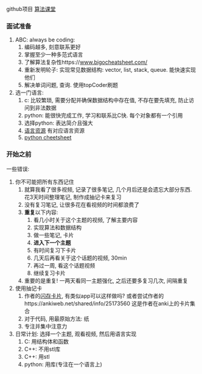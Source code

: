 github项目 [算法课堂](https://github.com/jensen-yan/coding-interview-university)

### 面试准备

1. ABC: always be coding: 
   1. 编码越多, 刻意联系更好
   2. 掌握至少一种多范式语言
   3. 了解算法复杂性https://www.bigocheatsheet.com/
   4. 重新发明轮子: 实现常见数据结构: vector, list, stack, queue. 能快速实现他们
   5. 解决单词问题, 查询. 使用topCoder刷题
2. 选一门语言:
   1. c: 比较繁琐, 需要分配并确保数据结构中存在值, 不存在要先填充, 防止访问到非法数据
   2. python: 能很快完成工作, 学习和联系比C快. 每个对象都有一个引用
   3. 选择python: 表达简介且强大
   4. [语言资源](https://github.com/jensen-yan/coding-interview-university/blob/progress/programming-language-resources.md)  有对应语言资源
   5. [python cheetsheet](https://github.com/jwasham/coding-interview-university/blob/main/extras/cheat%20sheets/python-cheat-sheet-v1.pdf)



### 开始之前

一些错误:

1. 你不可能把所有东西记住
   1. 就算我看了很多视频, 记录了很多笔记, 几个月后还是会遗忘大部分东西. 花3天时间整理笔记, 制作成抽记卡来复习
   2. 没有复习笔记, 让很多花在看视频的时间都浪费了
   3. **重复**以下内容:
      1. 看几小时关于这个主题的视频, 了解主要内容
      2. 实现算法和数据结构
      3. 做一些笔记, 卡片
      4. **进入下一个主题**
      5. 有时间复习下卡片
      6. 几天后再看关于这个话题的视频, 30min
      7. 再过一周, 看这个话题视频
      8. 继续复习卡片
   4. 重要的是重复! 一两天看同一主题强化, 之后还要多复习几次, 间隔重复
2. 使用抽记卡
   1. 作者的[闪存卡片](https://github.com/jwasham/computer-science-flash-cards), 有类似app可以这样做吗? 或者尝试作者的https://ankiweb.net/shared/info/25173560 这是作者在anki上的卡片集合
   2. 对于代码, 用最原始方法: 纸
   3. 专注并集中注意力
3. 日常计划: 选择一个主题, 观看视频, 然后用语言实现
   1. C: 用结构体和函数
   2. C++: 不用stl库
   3. C++: 用stl
   4. python: 用库(专注在一个语言上)


